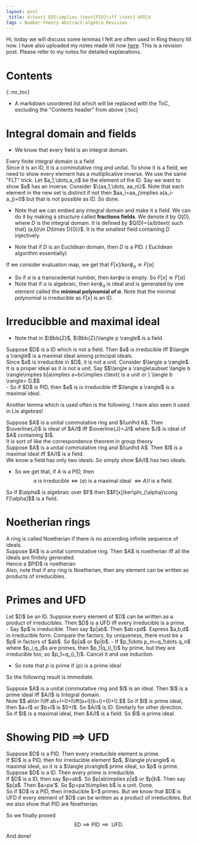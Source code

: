 ```yaml
---
layout: post
_title: $\text{ ED}\implies \text{PID}\iff \text{ UFD}$
tags : Number-theory Abstract-algebra Revision
---
```


Hi, today we will discuss some lemmas I felt are often used in Ring theory till now. I have also uploaded my notes made till now [here](https://sunainapati.github.io/RFTnotes1.pdf). This is a revision post. Please refer to my notes for detailed explanations.

# Contents
{:.no_toc}

* A markdown unordered list which will be replaced with the ToC, excluding the "Contents header" from above
{:toc}

# Integral domain and fields

- We know that every field is an integral domain.

<div class="lemma">
Every finite integral domain is a field
</div>

<div class="proof">
 Since it is an ID, it is a commutative ring and unital. To show it is a field, we need to show every element has a multiplicative inverse. We use the same "FLT" trick. Let $a_1,\dots,a_n$ be the element of the ID. Say we want to show $a$ has an inverse. Consider $\{aa_1,\dots, aa_n\}$. Note that each element in the new set is distinct if not then $aa_i=aa_j\implies a(a_i-a_j)=0$ but that is not possible as ID. So done. 
</div>

- Note that we can embed any integral domain and make it a field. We can do it by making a structure called **fractions fields**. We denote it by $Q(D)$, where $D$ is the integral domain. It is defined by $Q(D)=\{a/b\text{ such that} (a,b)\in D\times D\{0}\}$. It is the smallest field containing $D$ injectively.

- Note that if $D$ is an Euclidean domain, then $D$ is a PID. ( Euclidean algorithm essentially)

If we consider evaluation map, we get that $F[x]/ker\phi_{\alpha}\cong F[\alpha]$
- So if $\alpha$ is a transcedental number, then $ker \phi{\alpha}$ is empty. So $F[x]\cong F[\alpha]$
- Note that if $\alpha$ is algebraic, then $ker\phi_{\alpha}$ is ideal and is generated by one element called the **minimal polynomial of $\alpha$**. Note that the minimal polynomial is irreducible as $F[x]$ is an ID.

# Irreducibble and maximal ideal

- Note that in $\Bbb{Z}$, $\Bbb{Z}/\langle p \rangle$ is a field.

<div class="lemma">
Suppose $D$ is a ID which is not a field. Then $a$ is irreducible iff $\langle a \rangle$ is a maximal ideal among principal ideals. 
</div>
<div class="proof">
Since  $a$ is irreducible in $D$, it is not a unit. Consider $\langle a \rangle$. It is a proper ideal as it is not a unit. Say $$\langle a \rangle\subset \langle b \rangle\implies b|a\implies a=bc\implies c\text{ is a unit or } \langle b \rangle= D.$$
</div>
- So if $D$ is PID, then $a$ is is irreducible iff $\langle a \rangle$ is a maximal ideal.

Another lemma which is used often is the following. I have also seen it used in Lie algebras!

<div class="lemma">
Suppose $A$ is a unital commutative ring and $I\unlhd A$. Then $\overline{J}$ is ideal of $A/I$ iff $\overline{J}=J/I$ where $J$ is ideal of $A$ containing $I$. 
</div>
<div class="remark">
It is sort of like the correspondence theorem in group theory
</div>

<div class="lemma">
Suppose $A$ is a unital commutative ring and $I\unlhd A$. Then $I$ is a maximal ideal iff $A/I$ is a field.
</div>
<div class="proof">
We know a field has only two ideals. So simply show $A/I$ has two ideals.
</div>


- So we get that, if $A$ is a PID, then $$a \text{ is irreducible} \iff \langle a\rangle \text{ is a maximal ideal } \iff A/I \text{ is a field}.$$

<div class="remark">
So if $\alpha$ is algebraic over $F$ then $$F[x]/ker\phi_{\alpha}\cong F[\alpha]$$ is a field. 
</div>

# Noetherian rings 

<div class="definition" text="Noetherian Rings">
A ring is called Noetherian if there is no ascending infinite sequence of ideals. 
</div>

<div class="lemma"> 
Suppose $A$ is a unital commutative ring. Then $A$ is noetherian iff all the ideals are finitely generated.
</div>

<div class="remark">
Hence a $PID$ is noetherian
</div>

<div class="remark">
Also, note that if any ring is Noetherian, then any element can be written as products of irreducibles.
</div>

# Primes and UFD

<div class="lemma">
Let $D$ be an ID. Suppose every element of $D$ can be written as a product of irreducibles. Then $D$ is a UFD iff every irreducible is a prime.
</div>
<div class="proof">
- Say $p$ is irreducible. Then say $p|ab$. Then $ab=pd$. Express $a,b,d$ in irreducible form. Compare the factors, by uniqueness, there must be a $p$ in factors of $ab$. So $p|a$ or $p|b$.
- If $p_1\dots p_m=q_1\dots q_n$ where $p_i,q_j$s are primes, then $p_1|q_{i_1}$ by prime, but they are irreducible too, so $p_1=q_{i_1}$. Cancel it and use induction. 
</div>

- So note that $p$ is prime if $\langle p\rangle$ is a prime ideal

So the following result is immediate. 

<div class="lemma">
Suppose $A$ is a unital commutative ring and $I$ is an ideal. Then $I$ is a prime ideal iff $A/I$ is Integral domain.
</div>
<div class="proof">
Note $$ ab\in I\iff ab+I=0+I\iff(a+I)(b+I)=(0+I).$$ So if $I$ is prime ideal, then $a+I$ or $b+I$ is $0+I$. So $A/I$ is ID. Similarly for other direction.
</div>

<div class="remark">
So if $I$ is a maximal ideal, then $A/I$ is a field. So $I$ is prime ideal.
</div>

# Showing PID $\implies$ UFD
<div class="lemma">
Suppose $D$ is a PID. Then every irreducible element is prime.
</div>
<div class="proof">
If $D$ is a PID, then for irreducible element $p$, $\langle p\rangle$ is maximal ideal, so it is a $\langle p\rangle$ prime ideal, so $p$ is prime.
</div>

<div class="lemma">
Suppose $D$ is a ID. Then every prime is irreducible.
</div>
<div class="proof">
If $D$ is a ID, then say $p=ab$. So $p|ab\implies p|a$ or $p|b$. Then say $p|a$. Then $a=pa'$. So $p=pa'b\implies b$ is a unit. Done.
</div>
<div class="remark">
So if $D$ is a PID, then irreducible $=$ primes. But we know that $D$ is UFD if every element of $D$ can be written as a product of irreducibles. But we also show  that PID are Noetherian.
</div>

So we finally proved $$\text{ ED}\implies \text{PID}\implies \text{ UFD}.$$

And done!




